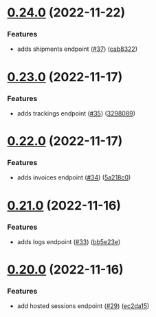 # [0.24.0](https://github.com/artaio/arta-node/compare/v0.23.0...v0.24.0) (2022-11-22)


### Features

* adds shipments endpoint ([#37](https://github.com/artaio/arta-node/issues/37)) ([cab8322](https://github.com/artaio/arta-node/commit/cab8322a601c527f214cb10b4487398c71b33edc))



# [0.23.0](https://github.com/artaio/arta-node/compare/v0.22.0...v0.23.0) (2022-11-17)


### Features

* adds trackings endpoint ([#35](https://github.com/artaio/arta-node/issues/35)) ([3298089](https://github.com/artaio/arta-node/commit/3298089ed9437b56b121aaa2925b22aab8689611))



# [0.22.0](https://github.com/artaio/arta-node/compare/v0.21.0...v0.22.0) (2022-11-17)


### Features

* adds invoices endpoint ([#34](https://github.com/artaio/arta-node/issues/34)) ([5a218c0](https://github.com/artaio/arta-node/commit/5a218c087234e5a02cc9a8e2eb5d37c038baf7e1))



# [0.21.0](https://github.com/artaio/arta-node/compare/v0.20.0...v0.21.0) (2022-11-16)


### Features

* adds logs endpoint ([#33](https://github.com/artaio/arta-node/issues/33)) ([bb5e23e](https://github.com/artaio/arta-node/commit/bb5e23edb72cfcc5c1e42e84765bb8b1d444e2ba))



# [0.20.0](https://github.com/artaio/arta-node/compare/v0.19.0...v0.20.0) (2022-11-16)


### Features

* add hosted sessions endpoint ([#29](https://github.com/artaio/arta-node/issues/29)) ([ec2da15](https://github.com/artaio/arta-node/commit/ec2da158d4b812c15cd46ab70000850764b9aea9))




